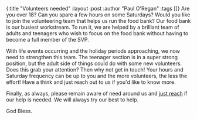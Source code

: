 {:title "Volunteers needed"
 :layout :post
 :author "Paul O'Regan"
 :tags []}
Are you over 18? Can you spare a few hours on some Saturdays? Would you like to join the volunteering team that helps us run the food bank? Our food bank is our busiest workstream. To run it, we are helped by a brilliant team of adults and teenagers who wish to focus on the food bank without having to become a full member of the SVP.

With life events occurring and the holiday periods approaching, we now need to strengthen this team. The teenager section is in a super strong position, but the adult side of things could do with some new volunteers. Does this grab your attention? Then why not get in touch! Your hours and Saturday frequency can be up to you and the more volunteers, the less the effort! Have a think and just reach out to us if you'd like to know more.

Finally, as always, please remain aware of need around us and [just reach](../../pages-output/contact/) if our help is needed. We will always try our best to help.

God Bless.
